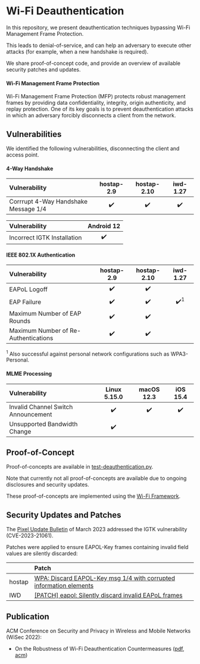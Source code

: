 # Wi-Fi Deauthentication

In this repository, we present deauthentication techniques bypassing Wi-Fi Management Frame Protection.

This leads to denial-of-service, and can help an adversary to execute other attacks (for example, when a new handshake is required).

We share proof-of-concept code, and provide an overview of available security patches and updates.

#### Wi-Fi Management Frame Protection

Wi-Fi Management Frame Protection (MFP) protects robust management frames by providing data confidentiality, integrity, origin authenticity, and replay protection.
One of its key goals is to prevent deauthentication attacks in which an adversary forcibly disconnects a client from the network.

## Vulnerabilities

We identified the following vulnerabilities, disconnecting the client and access point.

#### 4-Way Handshake 

| Vulnerability | hostap-2.9 | hostap-2.10 | iwd-1.27 |
| :--- | :---: | :---: | :---: |
| Corrrupt 4-Way Handshake Message 1/4 | :heavy_check_mark: | :heavy_check_mark: | :heavy_check_mark: |

| Vulnerability | Android 12 |
| :--- | :---: |
| Incorrect IGTK Installation | :heavy_check_mark: |

#### IEEE 802.1X Authentication

| Vulnerability | hostap-2.9 | hostap-2.10 | iwd-1.27 |
| :--- | :---: | :---: | :---: |
| EAPoL Logoff | :heavy_check_mark: | :heavy_check_mark: | |
| EAP Failure | :heavy_check_mark: | :heavy_check_mark: | :heavy_check_mark:<sup>1 |
| Maximum Number of EAP Rounds | :heavy_check_mark: | :heavy_check_mark: | |
| Maximum Number of Re-Authentications | :heavy_check_mark: | :heavy_check_mark: | |

<sup>1</sup> Also successful against personal network configurations such as WPA3-Personal.

#### MLME Processing

| Vulnerability | Linux 5.15.0 | macOS 12.3 | iOS 15.4 |
| :--- | :---: | :---: | :---: |
| Invalid Channel Switch Announcement | :heavy_check_mark: | :heavy_check_mark: | :heavy_check_mark: |
| Unsupported Bandwidth Change | :heavy_check_mark: | | |

## Proof-of-Concept

Proof-of-concepts are available in [test-deauthentication.py](test-deauthentication.py).
  
Note that currently not all proof-of-concepts are available due to ongoing disclosures and security updates.

These proof-of-concepts are implemented using the [Wi-Fi Framework](https://github.com/domienschepers/wifi-framework).

## Security Updates and Patches

The [Pixel Update Bulletin](https://source.android.com/docs/security/bulletin/pixel/2023-03-01) of March 2023 addressed the IGTK vulnerability (CVE-2023-21061).

Patches were applied to ensure EAPOL-Key frames containing invalid field values are silently discarded:

| | Patch |
| :--- | :--- |
| hostap | [WPA: Discard EAPOL-Key msg 1/4 with corrupted information elements](https://w1.fi/cgit/hostap/commit/?id=b1172c19e1900d478f98437fdf8114a5d5a81b0c) |
| IWD | [[PATCH] eapol: Silently discard invalid EAPoL frames](https://lists.01.org/hyperkitty/list/iwd@lists.01.org/thread/5KQ2CCOBWEY7AT57YGECFKCHYHOWKUF6/) |

## Publication

ACM Conference on Security and Privacy in Wireless and Mobile Networks (WiSec 2022):

- On the Robustness of Wi-Fi Deauthentication Countermeasures ([pdf](https://aanjhan.com/assets/schepers22wisec.pdf), [acm](https://dl.acm.org/doi/abs/10.1145/3507657.3528548))
